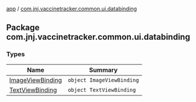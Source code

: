 [app](../index.md) / [com.jnj.vaccinetracker.common.ui.databinding](./index.md)

## Package com.jnj.vaccinetracker.common.ui.databinding

### Types

| Name | Summary |
|---|---|
| [ImageViewBinding](-image-view-binding/index.md) | `object ImageViewBinding` |
| [TextViewBinding](-text-view-binding/index.md) | `object TextViewBinding` |
